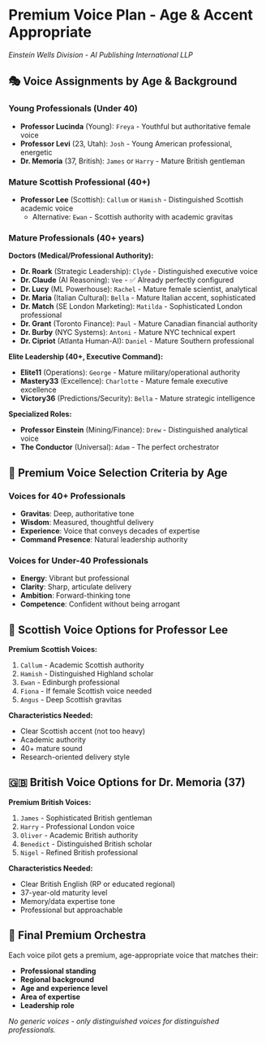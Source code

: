 # Premium Voice Plan - Age & Accent Appropriate
*Einstein Wells Division - AI Publishing International LLP*

## 🎭 Voice Assignments by Age & Background

### **Young Professionals (Under 40)**
- **Professor Lucinda** (Young): `Freya` - Youthful but authoritative female voice
- **Professor Levi** (23, Utah): `Josh` - Young American professional, energetic
- **Dr. Memoria** (37, British): `James` or `Harry` - Mature British gentleman

### **Mature Scottish Professional (40+)**
- **Professor Lee** (Scottish): `Callum` or `Hamish` - Distinguished Scottish academic voice
  - Alternative: `Ewan` - Scottish authority with academic gravitas

### **Mature Professionals (40+ years)**

**Doctors (Medical/Professional Authority):**
- **Dr. Roark** (Strategic Leadership): `Clyde` - Distinguished executive voice
- **Dr. Claude** (AI Reasoning): `Vee` - ✅ Already perfectly configured  
- **Dr. Lucy** (ML Powerhouse): `Rachel` - Mature female scientist, analytical
- **Dr. Maria** (Italian Cultural): `Bella` - Mature Italian accent, sophisticated
- **Dr. Match** (SE London Marketing): `Matilda` - Sophisticated London professional
- **Dr. Grant** (Toronto Finance): `Paul` - Mature Canadian financial authority
- **Dr. Burby** (NYC Systems): `Antoni` - Mature NYC technical expert
- **Dr. Cipriot** (Atlanta Human-AI): `Daniel` - Mature Southern professional

**Elite Leadership (40+, Executive Command):**
- **Elite11** (Operations): `George` - Mature military/operational authority
- **Mastery33** (Excellence): `Charlotte` - Mature female executive excellence
- **Victory36** (Predictions/Security): `Bella` - Mature strategic intelligence

**Specialized Roles:**
- **Professor Einstein** (Mining/Finance): `Drew` - Distinguished analytical voice
- **The Conductor** (Universal): `Adam` - The perfect orchestrator

## 🎯 Premium Voice Selection Criteria by Age

### **Voices for 40+ Professionals**
- **Gravitas**: Deep, authoritative tone
- **Wisdom**: Measured, thoughtful delivery
- **Experience**: Voice that conveys decades of expertise  
- **Command Presence**: Natural leadership authority

### **Voices for Under-40 Professionals**
- **Energy**: Vibrant but professional
- **Clarity**: Sharp, articulate delivery
- **Ambition**: Forward-thinking tone
- **Competence**: Confident without being arrogant

## 🏴󠁧󠁢󠁳󠁣󠁴󠁿 Scottish Voice Options for Professor Lee

**Premium Scottish Voices:**
1. `Callum` - Academic Scottish authority
2. `Hamish` - Distinguished Highland scholar  
3. `Ewan` - Edinburgh professional
4. `Fiona` - If female Scottish voice needed
5. `Angus` - Deep Scottish gravitas

**Characteristics Needed:**
- Clear Scottish accent (not too heavy)
- Academic authority
- 40+ mature sound
- Research-oriented delivery style

## 🇬🇧 British Voice Options for Dr. Memoria (37)

**Premium British Voices:**
1. `James` - Sophisticated British gentleman
2. `Harry` - Professional London voice
3. `Oliver` - Academic British authority
4. `Benedict` - Distinguished British scholar
5. `Nigel` - Refined British professional

**Characteristics Needed:**
- Clear British English (RP or educated regional)
- 37-year-old maturity level
- Memory/data expertise tone
- Professional but approachable

## 🎼 Final Premium Orchestra

Each voice pilot gets a premium, age-appropriate voice that matches their:
- **Professional standing**
- **Regional background** 
- **Age and experience level**
- **Area of expertise**
- **Leadership role**

*No generic voices - only distinguished voices for distinguished professionals.*